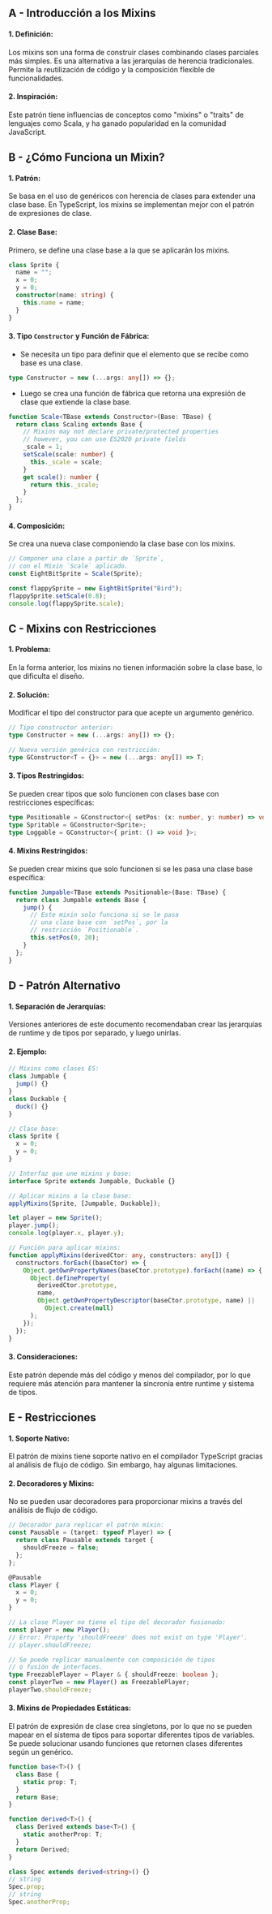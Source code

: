 ## A - Introducción a los Mixins

#### 1. **Definición:**

Los mixins son una forma de construir clases combinando clases parciales más simples. Es una alternativa a las jerarquías de herencia tradicionales. Permite la reutilización de código y la composición flexible de funcionalidades.

#### 2. **Inspiración:**

Este patrón tiene influencias de conceptos como "mixins" o "traits" de lenguajes como Scala, y ha ganado popularidad en la comunidad JavaScript.

## B - ¿Cómo Funciona un Mixin?

#### 1. **Patrón:**

Se basa en el uso de genéricos con herencia de clases para extender una clase base. En TypeScript, los mixins se implementan mejor con el patrón de expresiones de clase.

#### 2. **Clase Base:**

Primero, se define una clase base a la que se aplicarán los mixins.

```typescript
class Sprite {
  name = "";
  x = 0;
  y = 0;
  constructor(name: string) {
    this.name = name;
  }
}
```

#### 3. **Tipo `Constructor` y Función de Fábrica:**

- Se necesita un tipo para definir que el elemento que se recibe como base es una clase.

```typescript
type Constructor = new (...args: any[]) => {};
```

- Luego se crea una función de fábrica que retorna una expresión de clase que extiende la clase base.

```typescript
function Scale<TBase extends Constructor>(Base: TBase) {
  return class Scaling extends Base {
    // Mixins may not declare private/protected properties
    // however, you can use ES2020 private fields
    _scale = 1;
    setScale(scale: number) {
      this._scale = scale;
    }
    get scale(): number {
      return this._scale;
    }
  };
}
```

#### 4. **Composición:**

Se crea una nueva clase componiendo la clase base con los mixins.

```typescript
// Componer una clase a partir de `Sprite`,
// con el Mixin `Scale` aplicado.
const EightBitSprite = Scale(Sprite);

const flappySprite = new EightBitSprite("Bird");
flappySprite.setScale(0.8);
console.log(flappySprite.scale);
```

## C - Mixins con Restricciones

#### 1. **Problema:**

En la forma anterior, los mixins no tienen información sobre la clase base, lo que dificulta el diseño.

#### 2. **Solución:**

Modificar el tipo del constructor para que acepte un argumento genérico.

```typescript
// Tipo constructor anterior:
type Constructor = new (...args: any[]) => {};

// Nueva versión genérica con restricción:
type GConstructor<T = {}> = new (...args: any[]) => T;
```

#### 3. **Tipos Restringidos:**

Se pueden crear tipos que solo funcionen con clases base con restricciones específicas:

```typescript
type Positionable = GConstructor<{ setPos: (x: number, y: number) => void }>;
type Spritable = GConstructor<Sprite>;
type Loggable = GConstructor<{ print: () => void }>;
```

#### 4. **Mixins Restringidos:**

Se pueden crear mixins que solo funcionen si se les pasa una clase base específica:

```typescript
function Jumpable<TBase extends Positionable>(Base: TBase) {
  return class Jumpable extends Base {
    jump() {
      // Este mixin solo funciona si se le pasa
      // una clase base con `setPos`, por la
      // restricción `Positionable`.
      this.setPos(0, 20);
    }
  };
}
```

## D - Patrón Alternativo

#### 1. **Separación de Jerarquías:**

Versiones anteriores de este documento recomendaban crear las jerarquías de runtime y de tipos por separado, y luego unirlas.

#### 2. **Ejemplo:**

```typescript
// Mixins como clases ES:
class Jumpable {
  jump() {}
}
class Duckable {
  duck() {}
}

// Clase base:
class Sprite {
  x = 0;
  y = 0;
}

// Interfaz que une mixins y base:
interface Sprite extends Jumpable, Duckable {}

// Aplicar mixins a la clase base:
applyMixins(Sprite, [Jumpable, Duckable]);

let player = new Sprite();
player.jump();
console.log(player.x, player.y);

// Función para aplicar mixins:
function applyMixins(derivedCtor: any, constructors: any[]) {
  constructors.forEach((baseCtor) => {
    Object.getOwnPropertyNames(baseCtor.prototype).forEach((name) => {
      Object.defineProperty(
        derivedCtor.prototype,
        name,
        Object.getOwnPropertyDescriptor(baseCtor.prototype, name) ||
          Object.create(null)
      );
    });
  });
}
```

#### 3. **Consideraciones:**

Este patrón depende más del código y menos del compilador, por lo que requiere más atención para mantener la sincronía entre runtime y sistema de tipos.

## E - Restricciones

#### 1. **Soporte Nativo:**

El patrón de mixins tiene soporte nativo en el compilador TypeScript gracias al análisis de flujo de código. Sin embargo, hay algunas limitaciones.

#### 2. **Decoradores y Mixins:**

No se pueden usar decoradores para proporcionar mixins a través del análisis de flujo de código.

```typescript
// Decorador para replicar el patrón mixin:
const Pausable = (target: typeof Player) => {
  return class Pausable extends target {
    shouldFreeze = false;
  };
};

@Pausable
class Player {
  x = 0;
  y = 0;
}

// La clase Player no tiene el tipo del decorador fusionado:
const player = new Player();
// Error: Property 'shouldFreeze' does not exist on type 'Player'.
// player.shouldFreeze;

// Se puede replicar manualmente con composición de tipos
// o fusión de interfaces.
type FreezablePlayer = Player & { shouldFreeze: boolean };
const playerTwo = new Player() as FreezablePlayer;
playerTwo.shouldFreeze;
```

#### 3. **Mixins de Propiedades Estáticas:**

El patrón de expresión de clase crea singletons, por lo que no se pueden mapear en el sistema de tipos para soportar diferentes tipos de variables.
Se puede solucionar usando funciones que retornen clases diferentes según un genérico.

```typescript
function base<T>() {
  class Base {
    static prop: T;
  }
  return Base;
}

function derived<T>() {
  class Derived extends base<T>() {
    static anotherProp: T;
  }
  return Derived;
}

class Spec extends derived<string>() {}
// string
Spec.prop;
// string
Spec.anotherProp;
```
